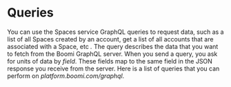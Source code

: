 # Queries 

<head>
  <meta name="guidename" content="Spaces"/>
  <meta name="context" content="GUID-5e985e9d-4d61-48f0-ba5b-0ca9c3038a5a"/>
</head>

You can use the Spaces service GraphQL queries to request data, such as a list of all Spaces created by an account, get a list of all accounts that are associated with a Space, etc *.* The query describes the data that you want to fetch from the Boomi GraphQL server. When you send a query, you ask for units of data by *field*. These fields map to the same field in the JSON response you receive from the server. Here is a list of queries that you can perform on *platform.boomi.com/graphql*.